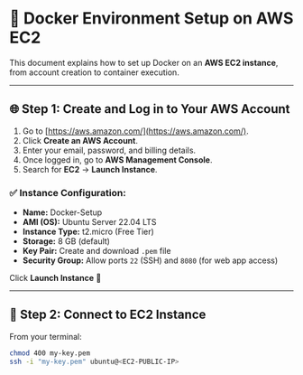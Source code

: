 # 🐳 Docker Environment Setup on AWS EC2

This document explains how to set up Docker on an **AWS EC2 instance**, from account creation to container execution.  

---

## 🌐 Step 1: Create and Log in to Your AWS Account
1. Go to [https://aws.amazon.com/](https://aws.amazon.com/).
2. Click **Create an AWS Account**.
3. Enter your email, password, and billing details.
4. Once logged in, go to **AWS Management Console**.
5. Search for **EC2** → **Launch Instance**.

### ✅ Instance Configuration:
- **Name:** Docker-Setup
- **AMI (OS):** Ubuntu Server 22.04 LTS
- **Instance Type:** t2.micro (Free Tier)
- **Storage:** 8 GB (default)
- **Key Pair:** Create and download `.pem` file
- **Security Group:** Allow ports `22` (SSH) and `8080` (for web app access)

Click **Launch Instance** 🚀

---

## 🔐 Step 2: Connect to EC2 Instance
From your terminal:
```bash
chmod 400 my-key.pem
ssh -i "my-key.pem" ubuntu@<EC2-PUBLIC-IP>
